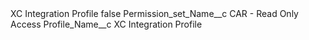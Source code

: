 <?xml version="1.0" encoding="UTF-8"?>
<CustomMetadata xmlns="http://soap.sforce.com/2006/04/metadata" xmlns:xsi="http://www.w3.org/2001/XMLSchema-instance" xmlns:xsd="http://www.w3.org/2001/XMLSchema">
    <label>XC Integration Profile</label>
    <protected>false</protected>
    <values>
        <field>Permission_set_Name__c</field>
        <value xsi:type="xsd:string">CAR - Read Only Access</value>
    </values>
    <values>
        <field>Profile_Name__c</field>
        <value xsi:type="xsd:string">XC Integration Profile</value>
    </values>
</CustomMetadata>
